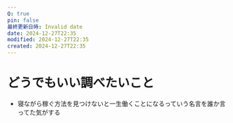 ```yaml
---
Q: true
pin: false
最終更新日時: Invalid date
date: 2024-12-27T22:35
modified: 2024-12-27T22:35
created: 2024-12-27T22:35
---
```

# どうでもいい調べたいこと

- 寝ながら稼ぐ方法を見つけないと一生働くことになるっていう名言を誰か言ってた気がする